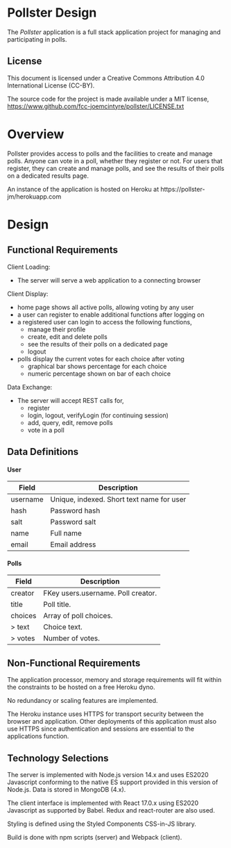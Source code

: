 # Pollster Design

The *Pollster* application is a full stack application project for
managing and participating in polls.

## License
This document is licensed under a Creative Commons Attribution 4.0
International License (CC-BY).

The source code for the project is made available under a MIT license,
https://www.github.com/fcc-joemcintyre/pollster/LICENSE.txt

# Overview

Pollster provides access to polls and the facilities to create and manage polls.
Anyone can vote in a poll, whether they register or not. For users that register,
they can create and manage polls, and see the results of their polls on a
dedicated results page.

An instance of the application is hosted on Heroku at
https://pollster-jm/herokuapp.com

# Design

## Functional Requirements

Client Loading:

- The server will serve a web application to a connecting browser

Client Display:

- home page shows all active polls, allowing voting by any user
- a user can register to enable additional functions after logging on
- a registered user can login to access the following functions,
  - manage their profile
  - create, edit and delete polls
  - see the results of their polls on a dedicated page
  - logout
- polls display the current votes for each choice after voting
  - graphical bar shows percentage for each choice
  - numeric percentage shown on bar of each choice

Data Exchange:

- The server will accept REST calls for,
  - register
  - login, logout, verifyLogin (for continuing session)
  - add, query, edit, remove polls
  - vote in a poll

## Data Definitions

#### User

| Field    | Description |
| -------- | ----------- |
| username | Unique, indexed. Short text name for user |
| hash     | Password hash |
| salt     | Password salt |
| name     | Full name |
| email    | Email address |

#### Polls

| Field      | Description |
| ---------- | ----------- |
| creator    | FKey users.username. Poll creator. |
| title      | Poll title. |
| choices    | Array of poll choices. |
|  > text    | Choice text. |
|  > votes   | Number of votes. |

## Non-Functional Requirements

The application processor, memory and storage requirements will fit within the
constraints to be hosted on a free Heroku dyno.

No redundancy or scaling features are implemented.

The Heroku instance uses HTTPS for transport security between the browser and
application. Other deployments of this application must also use HTTPS since
authentication and sessions are essential to the applications function.

## Technology Selections

The server is implemented with Node.js version 14.x and uses ES2020 Javascript
conforming to the native ES support provided in this version of Node.js.
Data is stored in MongoDB (4.x).

The client interface is implemented with React 17.0.x using ES2020 Javascript
as supported by Babel. Redux and react-router are also used.

Styling is defined using the Styled Components CSS-in-JS library.

Build is done with npm scripts (server) and Webpack (client).
